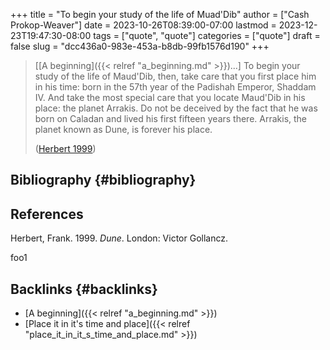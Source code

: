 +++
title = "To begin your study of the life of Muad'Dib"
author = ["Cash Prokop-Weaver"]
date = 2023-10-26T08:39:00-07:00
lastmod = 2023-12-23T19:47:30-08:00
tags = ["quote", "quote"]
categories = ["quote"]
draft = false
slug = "dcc436a0-983e-453a-b8db-99fb1576d190"
+++

> [[A beginning]({{< relref "a_beginning.md" >}})...] To begin your study of the life of Maud'Dib, then, take care that you first place him in his time: born in the 57th year of the Padishah Emperor, Shaddam IV. And take the most special care that you locate Maud'Dib in his place: the planet Arrakis. Do not be deceived by the fact that he was born on Caladan and lived his first fifteen years there. Arrakis, the planet known as Dune, is forever his place.
>
> (<a href="#citeproc_bib_item_1">Herbert 1999</a>)


## Bibliography {#bibliography}

## References

<style>.csl-entry{text-indent: -1.5em; margin-left: 1.5em;}</style><div class="csl-bib-body">
  <div class="csl-entry"><a id="citeproc_bib_item_1"></a>Herbert, Frank. 1999. <i>Dune</i>. London: Victor Gollancz.</div>
</div>

foo1


## Backlinks {#backlinks}

-   [A beginning]({{< relref "a_beginning.md" >}})
-   [Place it in it's time and place]({{< relref "place_it_in_it_s_time_and_place.md" >}})
